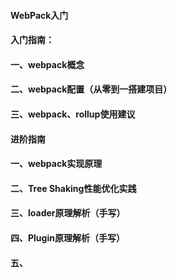 <!--
 * @Author: your name
 * @Date: 2021-05-23 19:29:39
 * @LastEditTime: 2021-05-23 20:08:52
 * @LastEditors: Please set LastEditors
 * @Description: In User Settings Edit
 * @FilePath: \webpack-park\outline.md
-->
####  WebPack入门

#### 入门指南：
#### 一、webpack概念
#### 二、webpack配置（从零到一搭建项目）
#### 三、webpack、rollup使用建议

#### 进阶指南
#### 一、webpack实现原理
#### 二、Tree Shaking性能优化实践
#### 三、loader原理解析（手写）
#### 四、Plugin原理解析（手写）
#### 五、